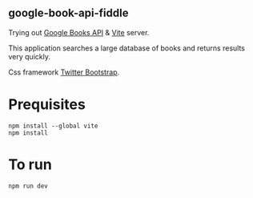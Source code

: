 ## google-book-api-fiddle
Trying out [Google Books API](https://developers.google.com/books) & [Vite](https://vitejs.dev/) server.

This application searches a large database of books and returns results very quickly.

Css framework [Twitter Bootstrap](https://getbootstrap.com/).
# Prequisites 
```
npm install --global vite
npm install
```
# To run 
```
npm run dev
```
